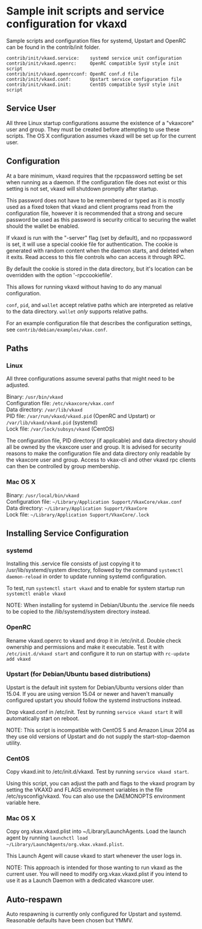 Sample init scripts and service configuration for vkaxd
==========================================================

Sample scripts and configuration files for systemd, Upstart and OpenRC
can be found in the contrib/init folder.

    contrib/init/vkaxd.service:    systemd service unit configuration
    contrib/init/vkaxd.openrc:     OpenRC compatible SysV style init script
    contrib/init/vkaxd.openrcconf: OpenRC conf.d file
    contrib/init/vkaxd.conf:       Upstart service configuration file
    contrib/init/vkaxd.init:       CentOS compatible SysV style init script

Service User
---------------------------------

All three Linux startup configurations assume the existence of a "vkaxcore" user
and group.  They must be created before attempting to use these scripts.
The OS X configuration assumes vkaxd will be set up for the current user.

Configuration
---------------------------------

At a bare minimum, vkaxd requires that the rpcpassword setting be set
when running as a daemon.  If the configuration file does not exist or this
setting is not set, vkaxd will shutdown promptly after startup.

This password does not have to be remembered or typed as it is mostly used
as a fixed token that vkaxd and client programs read from the configuration
file, however it is recommended that a strong and secure password be used
as this password is security critical to securing the wallet should the
wallet be enabled.

If vkaxd is run with the "-server" flag (set by default), and no rpcpassword is set,
it will use a special cookie file for authentication. The cookie is generated with random
content when the daemon starts, and deleted when it exits. Read access to this file
controls who can access it through RPC.

By default the cookie is stored in the data directory, but it's location can be overridden
with the option '-rpccookiefile'.

This allows for running vkaxd without having to do any manual configuration.

`conf`, `pid`, and `wallet` accept relative paths which are interpreted as
relative to the data directory. `wallet` *only* supports relative paths.

For an example configuration file that describes the configuration settings,
see `contrib/debian/examples/vkax.conf`.

Paths
---------------------------------

### Linux

All three configurations assume several paths that might need to be adjusted.

Binary:              `/usr/bin/vkaxd`  
Configuration file:  `/etc/vkaxcore/vkax.conf`  
Data directory:      `/var/lib/vkaxd`  
PID file:            `/var/run/vkaxd/vkaxd.pid` (OpenRC and Upstart) or `/var/lib/vkaxd/vkaxd.pid` (systemd)  
Lock file:           `/var/lock/subsys/vkaxd` (CentOS)  

The configuration file, PID directory (if applicable) and data directory
should all be owned by the vkaxcore user and group.  It is advised for security
reasons to make the configuration file and data directory only readable by the
vkaxcore user and group.  Access to vkax-cli and other vkaxd rpc clients
can then be controlled by group membership.

### Mac OS X

Binary:              `/usr/local/bin/vkaxd`  
Configuration file:  `~/Library/Application Support/VkaxCore/vkax.conf`  
Data directory:      `~/Library/Application Support/VkaxCore`  
Lock file:           `~/Library/Application Support/VkaxCore/.lock`  

Installing Service Configuration
-----------------------------------

### systemd

Installing this .service file consists of just copying it to
/usr/lib/systemd/system directory, followed by the command
`systemctl daemon-reload` in order to update running systemd configuration.

To test, run `systemctl start vkaxd` and to enable for system startup run
`systemctl enable vkaxd`

NOTE: When installing for systemd in Debian/Ubuntu the .service file needs to be copied to the /lib/systemd/system directory instead.

### OpenRC

Rename vkaxd.openrc to vkaxd and drop it in /etc/init.d.  Double
check ownership and permissions and make it executable.  Test it with
`/etc/init.d/vkaxd start` and configure it to run on startup with
`rc-update add vkaxd`

### Upstart (for Debian/Ubuntu based distributions)

Upstart is the default init system for Debian/Ubuntu versions older than 15.04. If you are using version 15.04 or newer and haven't manually configured upstart you should follow the systemd instructions instead.

Drop vkaxd.conf in /etc/init.  Test by running `service vkaxd start`
it will automatically start on reboot.

NOTE: This script is incompatible with CentOS 5 and Amazon Linux 2014 as they
use old versions of Upstart and do not supply the start-stop-daemon utility.

### CentOS

Copy vkaxd.init to /etc/init.d/vkaxd. Test by running `service vkaxd start`.

Using this script, you can adjust the path and flags to the vkaxd program by
setting the VKAXD and FLAGS environment variables in the file
/etc/sysconfig/vkaxd. You can also use the DAEMONOPTS environment variable here.

### Mac OS X

Copy org.vkax.vkaxd.plist into ~/Library/LaunchAgents. Load the launch agent by
running `launchctl load ~/Library/LaunchAgents/org.vkax.vkaxd.plist`.

This Launch Agent will cause vkaxd to start whenever the user logs in.

NOTE: This approach is intended for those wanting to run vkaxd as the current user.
You will need to modify org.vkax.vkaxd.plist if you intend to use it as a
Launch Daemon with a dedicated vkaxcore user.

Auto-respawn
-----------------------------------

Auto respawning is currently only configured for Upstart and systemd.
Reasonable defaults have been chosen but YMMV.
